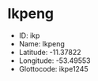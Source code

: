 # Ikpeng

* ID: ikp 
* Name: Ikpeng 
* Latitude: -11.37822 
* Longitude: -53.49553 
* Glottocode: ikpe1245